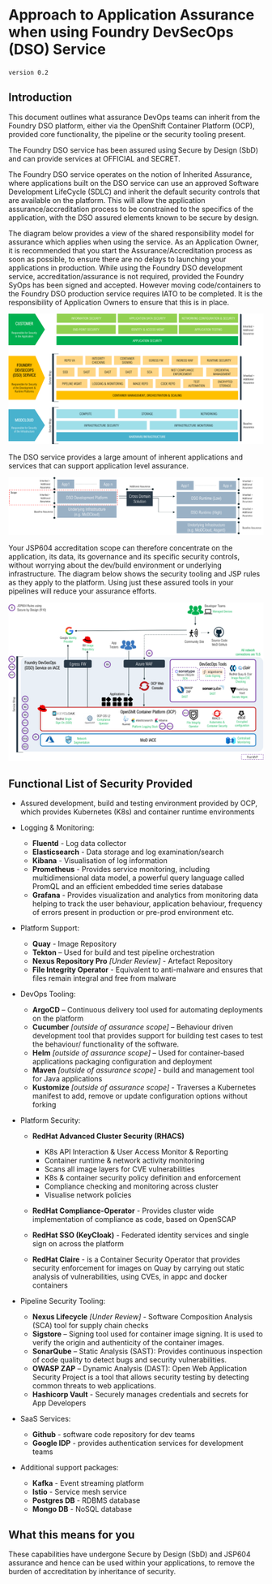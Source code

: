 # Approach to Application Assurance when using Foundry DevSecOps (DSO) Service
`version 0.2`

## Introduction
This document outlines what assurance DevOps teams can inherit from the Foundry DSO platform, either via the OpenShift Container Platform (OCP), provided core functionality, the pipeline or the security tooling present.

The Foundry DSO service has been assured using Secure by Design (SbD) and can provide services at OFFICIAL and SECRET.

The Foundry DSO service operates on the notion of Inherited Assurance, where applications built on the DSO service can use an approved Software Development LifeCycle (SDLC) and inherit the default security controls that are available on the platform. This will allow the application assurance/accreditation process to be constrained to the specifics of the application, with the DSO assured elements known to be secure by design.

The diagram below provides a view of the shared responsibility model for assurance which applies when using the service. As an Application Owner, it is recommended that you start the Assurance/Accreditation process as soon as possible, to ensure there are no delays to launching your applications in production. While using the Foundry DSO development service, accreditation/assurance is not required, provided the Foundry SyOps has been signed and accepted. However moving code/containers to the Foundry DSO production service requires IATO to be completed. It is the responsibility of Application Owners to ensure that this is in place.

![Assurance Shared Responsibility Model](images/image1.png "Assurance Shared Responsibility Model")

The DSO service provides a large amount of inherent applications and services that can support application level assurance.

![Trust Inheritance](images/image2.png "Trust Inheritance")

Your JSP604 accreditation scope can therefore concentrate on the application, its data, its governance and its specific security controls, without worrying about the dev/build environment or underlying infrastructure. The diagram below shows the security tooling and JSP rules as they apply to the platform. Using just these assured tools in your pipelines will reduce your assurance efforts.

![JSP](images/image3.png "JSP")

## Functional List of Security Provided

- Assured development, build and testing environment provided by OCP, which provides Kubernetes (K8s) and container runtime environments

- Logging & Monitoring:

	- **Fluentd** - Log data collector
	- **Elasticsearch** - Data storage and log examination/search
	- **Kibana** - Visualisation of log information
	- **Prometheus** - Provides service monitoring, including multidimensional data model, a powerful query language called PromQL and an efficient embedded time series database
	- **Grafana** - Provides visualization and analytics from monitoring data helping  to track the user behaviour, application behaviour, frequency of errors present in production or pre-prod environment etc.

- Platform Support:

	- **Quay** - Image Repository
	- **Tekton** – Used for build and test pipeline orchestration
	- **Nexus Repository Pro** _[Under Review]_ - Artefact Repository
	- **File Integrity Operator** - Equivalent to anti-malware and ensures that files remain integral and free from malware

- DevOps Tooling:

	- **ArgoCD** – Continuous delivery tool used for automating deployments on the platform
	- **Cucumber** _[outside of assurance scope]_ – Behaviour driven development tool that provides support for building test cases to test the behaviour/ functionality of the software. 
	- **Helm** _[outside of assurance scope]_ – Used for container-based applications packaging configuration and deployment
	- **Maven** _[outside of assurance scope]_ - build and management tool for Java applications
	- **Kustomize** _[outside of assurance scope]_ - Traverses a Kubernetes manifest to add, remove or update configuration options without forking

- Platform Security:

	- **RedHat Advanced Cluster Security (RHACS)**
		- K8s API Interaction & User Access Monitor & Reporting
		- Container runtime & network activity monitoring
		- Scans all image layers for CVE vulnerabilities
		- K8s & container security policy definition and enforcement
		- Compliance checking and monitoring across cluster
		- Visualise network policies

	- **RedHat Compliance-Operator** - Provides cluster wide implementation of compliance as code, based on OpenSCAP
	- **RedHat SSO (KeyCloak)** - Federated identity services and single sign on across the platform
	- **RedHat Claire** - is a Container Security Operator that provides security enforcement for images on Quay by carrying out static analysis of vulnerabilities, using CVEs, in appc and docker containers

- Pipeline Security Tooling:
	
	- **Nexus Lifecycle** _[Under Review]_ - Software Composition Analysis (SCA) tool for supply chain checks
	- **Sigstore** – Signing tool used for container image signing. It is used to verify the origin and authenticity of the container images.
	- **SonarQube** – Static Analysis (SAST): Provides continuous inspection of code quality to detect bugs and security vulnerabilities.
	- **OWASP ZAP** – Dynamic Analysis (DAST): Open Web Application Security Project is a tool that allows security testing by detecting common threats to web applications.
	- **Hashicorp Vault** - Securely manages credentials and secrets for App Developers

- SaaS Services:
	- **Github** - software code repository for dev teams
	- **Google IDP** - provides authentication services for development teams

- Additional support packages:
	- **Kafka** - Event streaming platform
	- **Istio** - Service mesh service
	- **Postgres DB** - RDBMS database
	- **Mongo DB** - NoSQL database

## What this means for you

These capabilities have undergone Secure by Design (SbD) and JSP604 assurance and hence can be used within your applications, to remove the burden of accreditation by inheritance of security. 
